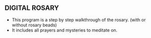 ## DIGITAL ROSARY
- This program is a step by step walkthrough of the rosary. (with or without rosary beads)
- It includes all prayers and mysteries to meditate on.
